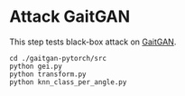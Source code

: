 # Attack GaitGAN
This step tests black-box attack on [GaitGAN](https://github.com/xuehy/pytorch-GaitGAN). 

```
cd ./gaitgan-pytorch/src
python gei.py
python transform.py
python knn_class_per_angle.py
```
